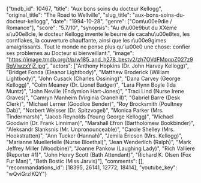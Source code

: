 {"tmdb_id": 10467, "title": "Aux bons soins du docteur Kellogg", "original_title": "The Road to Wellville", "slug_title": "aux-bons-soins-du-docteur-kellogg", "date": "1994-10-28", "genre": ["Com\u00e9die / Romance"], "score": "5.7/10", "synopsis": "Au d\u00e9but du XXeme si\u00e8cle, le docteur Kellogg invente le beurre de cacahu\u00e8tes, les cornflakes, la couverture chauffante, ainsi que les r\u00e9gimes amaigrissants. Tout le monde ne pense plus qu'\u00e0 une chose: confier ses problemes au Docteur si bienveillant.", "image": "https://image.tmdb.org/t/p/w185_and_h278_bestv2/zh7OVdFMpqpZ027z9RgVIwzxYjZ.jpg", "actors": ["Anthony Hopkins (Dr. John Harvey Kellogg)", "Bridget Fonda (Eleanor Lightbody)", "Matthew Broderick (William Lightbody)", "John Cusack (Charles Ossining)", "Dana Carvey (George Kellogg)", "Colm Meaney (Dr. Lionel Badger)", "Lara Flynn Boyle (Ida Muntz)", "John Neville (Endymion Hart-Jones)", "Traci Lind (Nurse Irene Graves)", "Camryn Manheim (Virginia Cranehill)", "Gabriel Barre (Desk Clerk)", "Michael Lerner (Goodloe Bender)", "Roy Brocksmith (Poultney Dab)", "Norbert Weisser (Dr. Spitzvogel)", "Monica Parker (Mrs. Tindermarsh)", "Jacob Reynolds (Young George Kellogg)", "Michael Goodwin (Dr. Frank Linniman)", "Marshall Efron (Bartholomew Bookbinder)", "Aleksandr Slanksnis (Mr. Unpronounceable)", "Carole Shelley (Mrs. Hookstratten)", "Ann Tucker (Hannah)", "Jemila Ericson (Mrs. Kellogg)", "Marianne Muellerleile (Nurse Bloethal)", "Jean Wenderlich (Ralph)", "Mark Jeffrey Miller (Woodbine)", "Joanne Pankow (Laughing Lady)", "Rich Valliere (Reporter #1)", "John Henry Scott (Bath Attendant)", "Richard K. Olsen (Fox Fur Man)", "Beth Bostic (Miss Jarvis)"], "comments": [], "recommandations_id": [18395, 26141, 12772, 18414], "youtube_key": "wQviGrzIKQY"}